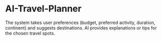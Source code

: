 # AI-Travel-Planner
The system takes user preferences (budget, preferred activity, duration, continent) and suggests destinations. AI provides explanations or tips for the chosen travel spots.
